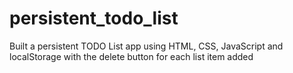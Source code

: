# persistent_todo_list
Built a persistent TODO List app using HTML, CSS, JavaScript and localStorage with the delete button for each list item added
